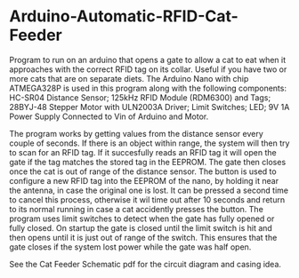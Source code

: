 # Arduino-Automatic-RFID-Cat-Feeder
Program to run on an arduino that opens a gate to allow a cat to eat when it approaches with the correct RFID tag on its collar. Useful if you have two or more cats that are on separate diets.
The Arduino Nano with chip ATMEGA328P is used in this program along with the following components:
HC-SR04 Distance Sensor;
125kHz RFID Module (RDM6300) and Tags;
28BYJ-48 Stepper Motor with ULN2003A Driver;
Limit Switches;
LED;
9V 1A Power Supply Connected to Vin of Arduino and Motor.

The program works by getting values from the distance sensor every couple of seconds. If there is an object within range, the system will then try to scan for an RFID tag. If it succesfully reads an RFID tag it will open the gate if the tag matches the stored tag in the EEPROM. The gate then closes once the cat is out of range of the distance sensor.
The button is used to configure a new RFID tag into the EEPROM of the nano, by holding it near the antenna, in case the original one is lost. It can be pressed a second time to cancel this process, otherwise it wil time out after 10 seconds and return to its normal running in case a cat accidently presses the button.
The program uses limit switches to detect when the gate has fully opened or fully closed. On startup the gate is closed until the limit switch is hit and then opens until it is just out of range of the switch. This ensures that the gate closes if the system lost power while the gate was half open.

See the Cat Feeder Schematic pdf for the circuit diagram and casing idea.

